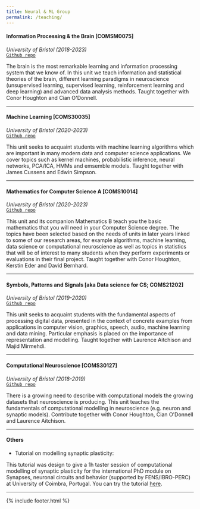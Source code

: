 ```yaml
---
title: Neural & ML Group
permalink: /teaching/
---
```


#### Information Processing & the Brain [COMSM0075]
_University of Bristol (2018-2023)_<br>
[`Github repo`](https://comsm0075.github.io/)

The brain is the most remarkable learning and information processing system that we know of. In this unit we teach information and statistical theories of the brain, different learning paradigms in neuroscience (unsupervised learning, supervised learning, reinforcement learning and deep learning) and advanced data analysis methods. Taught together with Conor Houghton and Cian O'Donnell.

<hr>

#### Machine Learning [COMS30035]
_University of Bristol (2020-2023)_<br>
[`Github repo`](https://uob-coms30035.github.io)

​This unit seeks to acquaint students with machine learning algorithms which are important in many modern data and computer science applications. We cover topics such as kernel machines, probabilistic inference, neural networks, PCA/ICA, HMMs and emsemble models. Taught together with James Cussens and Edwin Simpson.

<hr>

#### Mathematics for Computer Science A [COMS10014]
_University of Bristol (2020-2023)_<br>
[`Github repo`](https://cs-uob.github.io/COMS10014/)

​This unit and its companion Mathematics B teach you the basic mathematics that you will need in your Computer Science degree. The topics have been selected based on the needs of units in later years linked to some of our research areas, for example algorithms, machine learning, data science or computational neuroscience as well as topics in statistics that will be of interest to many students when they perform experiments or evaluations in their final project. Taught together with Conor Houghton, Kerstin Eder and David Bernhard.

<hr>

#### Symbols, Patterns and Signals [aka Data science for CS; COMS21202]
_University of Bristol (2019-2020)_<br>
[`Github repo`](https://uob-coms21202.github.io/COMS21202.github.io/)

​This unit seeks to acquaint students with the fundamental aspects of processing digital data, presented in the context of concrete examples from applications in computer vision, graphics, speech, audio, machine learning and data mining. Particular emphasis is placed on the importance of representation and modelling. Taught together with Laurence Aitchison and Majid Mirmehdi.

<hr>

#### Computational Neuroscience [COMS30127]
_University of Bristol (2018-2019)_<br>
[`Github repo`](https://coms30127.github.io/)

There is a growing need to describe with computational models the growing datasets that neuroscience is producing. This unit teaches the fundamentals of computational modelling in neuroscience (e.g. neuron and synaptic models). Contribute together with Conor Houghton, Cian O'Donnell and Laurence Aitchison.

<hr>

#### Others

 - Tutorial on modelling synaptic plasticity:

This tutorial was design to give a 1h taster session of computational modelling of synaptic plasticity for the international PhD module on Synapses, neuronal circuits and behavior (supported by FENS/IBRO-PERC) at University of Coimbra, Portugal. You can try the tutorial [here](https://mybinder.org/v2/gh/ruipontecosta/courses/master).



<!--<center>
  <style>.embed-container { position: relative; margin-bottom: -50px; padding-bottom: 50%; height: 0; overflow: hidden; max-width: 75%; max-height: 85%;} .embed-container iframe, .embed-container object, .embed-container embed { position: absolute; top: 0; left: 0; width: 100%; height: 85%; }</style><div class='embed-container'><iframe src='https://www.youtube.com/embed/JB7jSFeVz1U' frameborder='0' allowfullscreen></iframe></div>
<iframe width="75%" height="315" src="https://www.youtube.com/embed/7SXjI7zrluA" frameborder="0" allow="autoplay; encrypted-media" allowfullscreen></iframe>
</center> -->



<hr>
{% include footer.html %}